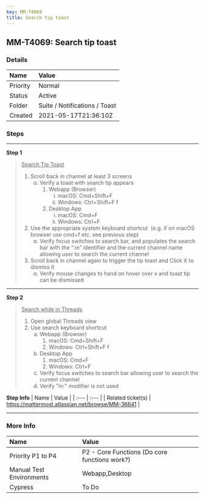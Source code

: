 ```yaml
---
key: MM-T4069
title: Search tip toast
---
```


## MM-T4069: Search tip toast

### Details

| Name     | Value                         |
| :------- | :---------------------------- |
| Priority | Normal                        |
| Status   | Active                        |
| Folder   | Suite / Notifications / Toast |
| Created  | 2021-05-17T21:36:10Z          |

### Steps

<hr/>

**Step 1**

> <article><u>Search Tip Toast</u><ol><li>Scroll back in channel at least 3 screens<ol style="list-style-type:lower-greek"><li>Verify a toast with search tip appears <ol><li>Webapp (Browser) <ol style="list-style-type:lower-roman"><li>macOS: Cmd+Shift+F </li><li>Windows: Ctrl+Shift+F f</li></ol></li><li>Desktop App<ol style="list-style-type:lower-roman"><li>macOS: Cmd+F </li><li>Windows: Ctrl+F</li></ol></li></ol></li></ol></li><li>Use the appropriate system keyboard shortcut  (e.g. if on macOS browser use cmd+f etc. see previous step)<ol style="list-style-type:lower-greek"><li>Verify focus switches to search bar, and populates the search bar with the “:in” identifier and the current channel name allowing user to search the current channel</li></ol></li><li>Scroll back in channel again to trigger the tip toast and Click X to dismiss it<ol style="list-style-type:lower-greek"><li>Verify mouse changes to hand on hover over x and toast tip can be dismissed</li></ol></li></ol></article>

<hr/>

**Step 2**

> <article><u>Search while in Threads</u><ol><li>Open global Threads view</li><li>Use search keyboard shortcut <ol style="list-style-type:lower-alpha"><li>Webapp (Browser) <ol><li>macOS: Cmd+Shift+F </li><li>Windows: Ctrl+Shift+F f</li></ol></li><li>Desktop App<ol><li>macOS: Cmd+F </li><li>Windows: Ctrl+F</li></ol></li><li>Verify focus switches to search bar allowing user to search the current channel</li><li>Verify "in:" modifier is not used</li></ol></li></ol></article>

**Step Info**
| Name | Value |
| :--- | :--- |
| Related ticket(s) | https://mattermost.atlassian.net/browse/MM-36641 |

<hr/>

### More Info

| Name                     | Value                                         |
| :----------------------- | :-------------------------------------------- |
| Priority P1 to P4        | P2 - Core Functions (Do core functions work?) |
| Manual Test Environments | Webapp,Desktop                                |
| Cypress                  | To Do                                         |
